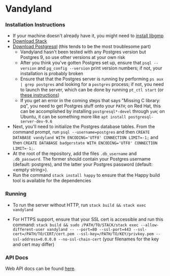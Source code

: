 Vandyland
===============

### Installation Instructions

  * If your machine doesn't already have it, you might need to [install libgmp](http://www.mathemagix.org/www/mmdoc/doc/html/external/gmp.en.html)
  * [Download Stack](https://docs.haskellstack.org/en/stable/README/)
  * [Download Postgresql](https://www.postgresql.org/download/) (this tends to be the most troublesome part)
    * Vandyland hasn't been tested with any Postgres version but Postgres 9, so use other versions at your own risk
    * After you think you've gotten Postgres set up, ensure that `psql --version` and `pg_config --version` print version numbers; if not, your installation is probably broken
    * Ensure that that the Postgres server is running by performing `ps aux | grep postgres` and looking for a `postgres` process; if not, you need to launch the server, which can be done by running `pt_ctl start` (or [these instructions](https://www.postgresql.org/docs/9.1/static/server-start.html))
    * If you get an error in the coming steps that says "Missing C library: pq", you need to get Postgres stuff onto your `PATH`; on Red Hat, this can be accomplished by installing `postgresql*-devel` through `yum`; on Ubuntu, it can be something more like `apt install postgresql-server-dev-9.6`
  * Next, you'll need to initialize the Postgres database tables.  From the command prompt, run `psql --username=postgres` and then `CREATE DATABASE vandyland WITH ENCODING='UTF8' CONNECTION LIMIT=-1;` and then `CREATE DATABASE badgerstate WITH ENCODING='UTF8' CONNECTION LIMIT=-1;`.
  * At the root of the repository, add the files `.db_username` and `.db_password`.  The former should contain your Postgres username (default: postgres), and the latter your Postgres password (default: \<empty string>).
  * Run the command `stack install happy` to ensure that the Happy build tool is available for the dependencies

### Running

  * To run the server without HTTP, run `stack build && stack exec vandyland`

  * For HTTPS support, ensure that your SSL cert is accessible and run this command: `stack build && sudo /PATH/TO/STACK/stack exec --allow-different-user vandyland -- --port=80 --ssl-port=443 --ssl-cert=/PATH/TO/CERT/cert.pem --ssl-key=/PATH/TO/KEY/privkey.pem --ssl-address=0.0.0.0 --no-ssl-chain-cert` (your filenames for the key and cert may differ)

### API Docs

Web API docs can be found [here](https://github.com/TheBizzle/Vandyland/wiki/Web-API).
